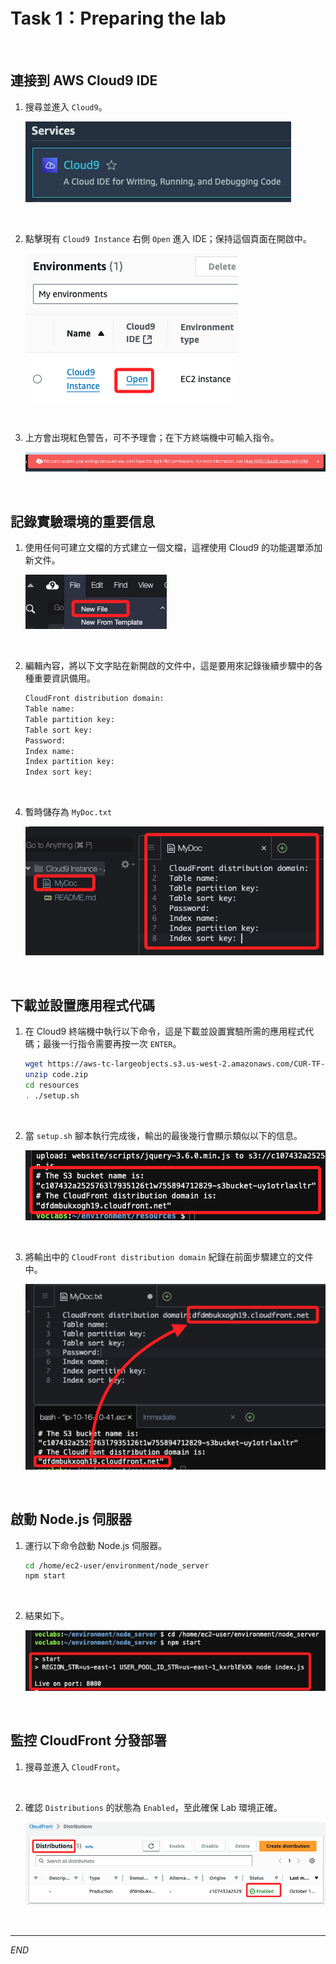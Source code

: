# Task 1：Preparing the lab

<br>

## 連接到 AWS Cloud9 IDE

1. 搜尋並進入 `Cloud9`。

    ![](images/img_13.png)

<br>

2. 點擊現有 `Cloud9 Instance` 右側 `Open` 進入 IDE；保持這個頁面在開啟中。

    ![](images/img_14.png)

<br>

3. 上方會出現紅色警告，可不予理會；在下方終端機中可輸入指令。

    ![](images/img_15.png)

<br>

## 記錄實驗環境的重要信息

1. 使用任何可建立文檔的方式建立一個文檔，這裡使用 Cloud9 的功能選單添加新文件。

    ![](images/img_16.png)

<br>

2. 編輯內容，將以下文字貼在新開啟的文件中，這是要用來記錄後續步驟中的各種重要資訊備用。

    ```bash
    CloudFront distribution domain: 
    Table name: 
    Table partition key: 
    Table sort key:  
    Password:
    Index name:
    Index partition key: 
    Index sort key: 
    ```

<br>

4. 暫時儲存為 `MyDoc.txt`

    ![](images/img_01.png)

<br>

## 下載並設置應用程式代碼

1. 在 Cloud9 終端機中執行以下命令，這是下載並設置實驗所需的應用程式代碼；最後一行指令需要再按一次 `ENTER`。

    ```bash
    wget https://aws-tc-largeobjects.s3.us-west-2.amazonaws.com/CUR-TF-100-EDBLDR-1-107430/02-lab-ddb/code.zip
    unzip code.zip
    cd resources
    . ./setup.sh
    ```

<br>

2. 當 `setup.sh` 腳本執行完成後，輸出的最後幾行會顯示類似以下的信息。

    ![](images/img_02.png)

<br>

3. 將輸出中的 `CloudFront distribution domain` 紀錄在前面步驟建立的文件中。

    ![](images/img_03.png)

<br>

## 啟動 Node.js 伺服器

1. 運行以下命令啟動 Node.js 伺服器。

    ```bash
    cd /home/ec2-user/environment/node_server
    npm start
    ```

<br>

2. 結果如下。

    ![](images/img_04.png)

<br>

## 監控 CloudFront 分發部署

1. 搜尋並進入 `CloudFront`。

<br>

2. 確認 `Distributions` 的狀態為 `Enabled`，至此確保 Lab 環境正確。

    ![](images/img_05.png)

<br>

___

_END_